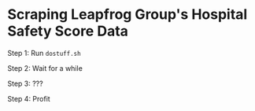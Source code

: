 Scraping Leapfrog Group's Hospital Safety Score Data
=====================

Step 1: Run `dostuff.sh`

Step 2: Wait for a while

Step 3: ???

Step 4: Profit
